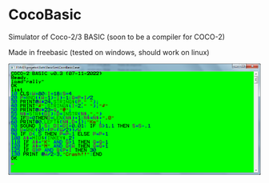 # CocoBasic
Simulator of Coco-2/3 BASIC (soon to be a compiler for COCO-2)

Made in freebasic (tested on windows, should work on linux)

![How it looks](Docs/Screenshot.png)
